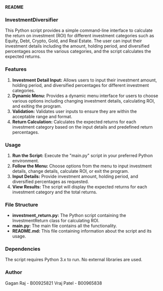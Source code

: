 
**README**

### InvestmentDiversifier

This Python script provides a simple command-line interface to calculate the return on investment (ROI) for different investment categories such as Equity, Debt, Crypto, Gold, and Real Estate. The user can input their investment details including the amount, holding period, and diversified percentages across the various categories, and the script calculates the expected returns.

### Features

1. **Investment Detail Input:** Allows users to input their investment amount, holding period, and diversified percentages for different investment categories.
2. **Dynamic Menu:** Provides a dynamic menu interface for users to choose various options including changing investment details, calculating ROI, and exiting the program.
3. **Validation:** Validates user inputs to ensure they are within the acceptable range and format.
4. **Return Calculation:** Calculates the expected returns for each investment category based on the input details and predefined return percentages.

### Usage

1. **Run the Script:** Execute the "main.py" script in your preferred Python environment.
2. **Follow the Menu:** Choose options from the menu to input investment details, change details, calculate ROI, or exit the program.
3. **Input Details:** Provide investment amount, holding period, and diversified percentages as requested.
4. **View Results:** The script will display the expected returns for each investment category and the total returns.

### File Structure

- **investment_return.py:** The Python script containing the InvestmentReturn class for calculating ROI.
- **main.py:** The main file contains all the functionality.
- **README.md:** This file containing information about the script and its usage.

### Dependencies

The script requires Python 3.x to run. No external libraries are used.

### Author

Gagan Raj - B00925821
Vraj Patel - B00965838
